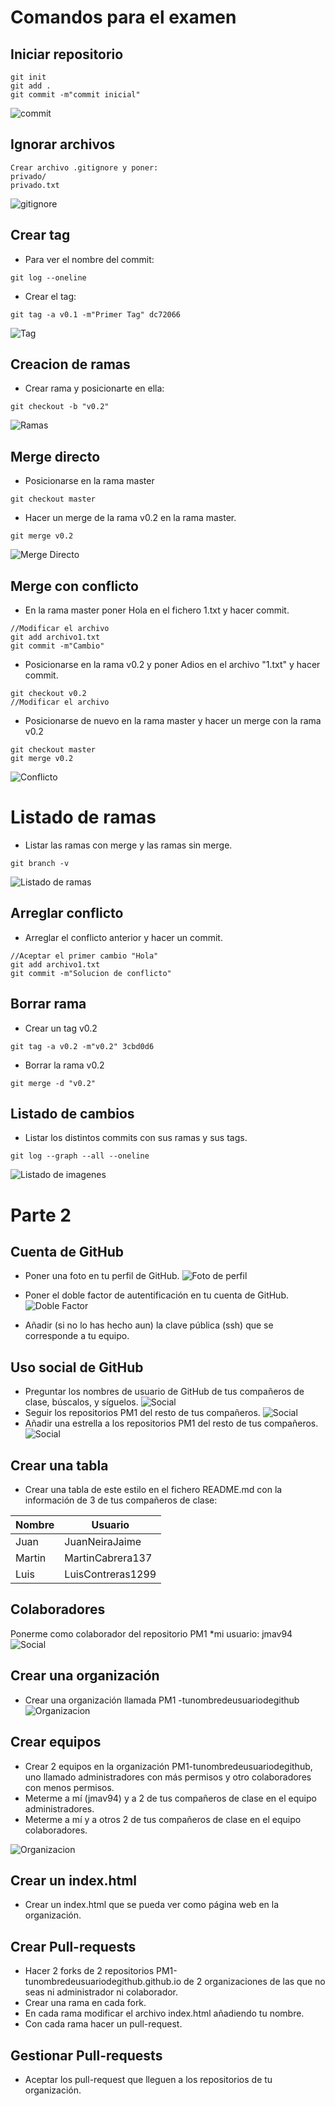 # Comandos para el examen 

## Iniciar repositorio
```
git init
git add .
git commit -m"commit inicial"
```
![commit](imagenes/primercommit.png)


## Ignorar archivos
```
Crear archivo .gitignore y poner: 
privado/
privado.txt
```
![gitignore](imagenes/gitignore.png)

## Crear tag
* Para ver el nombre del commit:
```
git log --oneline
```
* Crear el tag:
```
git tag -a v0.1 -m"Primer Tag" dc72066
```
![Tag](imagenes/tag.png)


## Creacion de ramas
* Crear rama y posicionarte en ella:
```
git checkout -b "v0.2"
```
![Ramas](imagenes/creacion%20de%20ramas.png)


## Merge directo
* Posicionarse en la rama master
```
git checkout master
```
* Hacer un merge de la rama v0.2 en la rama master. 
```
git merge v0.2
```
![Merge Directo](imagenes/conflicto.png)

## Merge con conflicto 
* En la rama master poner Hola en el fichero 1.txt y hacer commit. 
```
//Modificar el archivo
git add archivo1.txt
git commit -m"Cambio"
```
* Posicionarse en la rama v0.2 y poner Adios en el archivo "1.txt" y hacer commit. 
```
git checkout v0.2
//Modificar el archivo
```
* Posicionarse de nuevo en la rama master y hacer un merge con la rama v0.2
``` 
git checkout master
git merge v0.2
```
![Conflicto](imagenes/conflicto.png)


# Listado de ramas 
* Listar las ramas con merge y las ramas sin merge.
```
git branch -v
```
![Listado de ramas](imagenes/listado%20de%20ramas.png)

## Arreglar conflicto 
* Arreglar el conflicto anterior y hacer un commit. 
```
//Aceptar el primer cambio "Hola"
git add archivo1.txt
git commit -m"Solucion de conflicto" 
```
## Borrar rama 
* Crear un tag v0.2 
```
git tag -a v0.2 -m"v0.2" 3cbd0d6
```
* Borrar la rama v0.2 
```
git merge -d "v0.2"
```

## Listado de cambios 
* Listar los distintos commits con sus ramas y sus tags.
```
git log --graph --all --oneline
```
![Listado de imagenes](imagenes/listado%20de%20cambios.png)

# Parte 2 

## Cuenta de GitHub 
* Poner una foto en tu perfil de GitHub. 
![Foto de perfil](imagenes/foto%20perfil.png)

* Poner el doble factor de autentificación en tu cuenta de GitHub. 
![Doble Factor](https://github.com/Carlos9909-Web/PM1/blob/main/imagenes/dos%20factores.png)
* Añadir (si no lo has hecho aun) la clave pública (ssh) que se corresponde a tu equipo. 
 
## Uso social de GitHub 
* Preguntar los nombres de usuario de GitHub de tus compañeros de clase, búscalos, y síguelos. 
![Social](imagenes/seguir.png)
* Seguir los repositorios PM1 del resto de tus compañeros.
![Social](https://github.com/Carlos9909-Web/PM1/blob/main/imagenes/seguir%20repositorio.png)
* Añadir una estrella a los repositorios PM1 del resto de tus compañeros. 
![Social](https://github.com/Carlos9909-Web/PM1/blob/main/imagenes/estrella%20en%20repositorio.png)


## Crear una tabla 
* Crear una tabla de este estilo en el fichero README.md con la información de 3 de tus compañeros de clase: 

| Nombre | Usuario |
|--------|---------|
|Juan    |JuanNeiraJaime|
|Martin  |MartinCabrera137|
|Luis    |LuisContreras1299|

## Colaboradores 
Ponerme como colaborador del repositorio PM1 *mi usuario: jmav94 
![Social](https://github.com/Carlos9909-Web/PM1/blob/main/imagenes/a%C3%B1adir%20colaborador.png)


## Crear una organización 
* Crear una organización llamada PM1 -tunombredeusuariodegithub
![Organizacion](imagenes/organizacion.png)


## Crear equipos 
* Crear 2 equipos en la organización PM1-tunombredeusuariodegithub, uno llamado administradores con más permisos y otro colaboradores con menos permisos. 
* Meterme a mí (jmav94) y a 2 de tus compañeros de clase en el equipo administradores. 
* Meterme a mí y a otros 2 de tus compañeros de clase en el equipo colaboradores. 

![Organizacion](imagenes/equipos.png)


## Crear un index.html 
* Crear un index.html que se pueda ver como página web en la organización. 

## Crear Pull-requests 
* Hacer 2 forks de 2 repositorios PM1-tunombredeusuariodegithub.github.io de 2 organizaciones de las que no seas ni administrador ni colaborador. 
* Crear una rama en cada fork. 
* En cada rama modificar el archivo index.html añadiendo tu nombre. 
* Con cada rama hacer un pull-request. 
 

## Gestionar Pull-requests 
* Aceptar los pull-request que lleguen a los repositorios de tu organización. 
